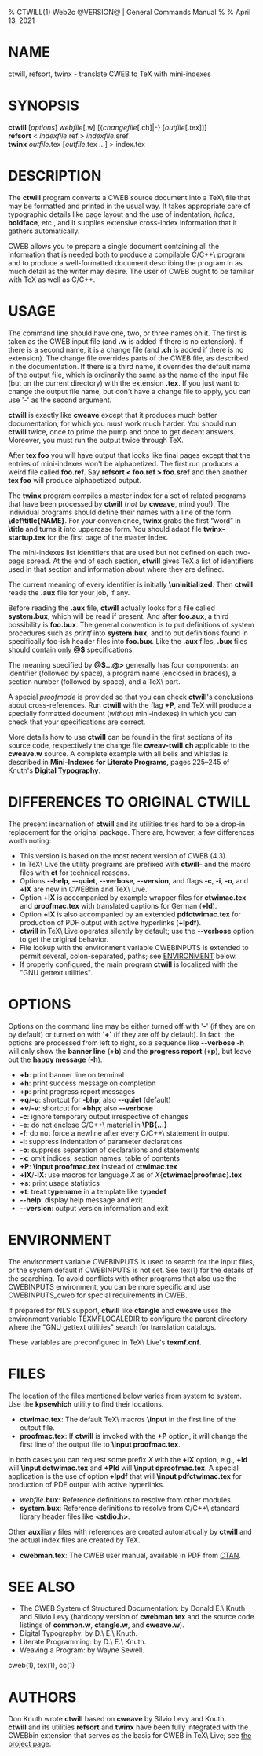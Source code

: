 % CTWILL(1) Web2c @VERSION@ | General Commands Manual
%
% April 13, 2021

# NAME

ctwill, refsort, twinx - translate CWEB to TeX with mini-indexes

# SYNOPSIS

**ctwill** [_options_] _webfile_[.w] [{_changefile_[.ch]|-} [_outfile_[.tex]]] \
**refsort** < _indexfile_.ref > _indexfile_.sref \
**twinx** _outfile_.tex [_outfile_.tex ...] > index.tex

# DESCRIPTION

The **ctwill** program converts a CWEB source document into a TeX\ file that
may be formatted and printed in the usual way.  It takes appropriate care of
typographic details like page layout and the use of indentation, _italics_,
**boldface**, etc., and it supplies extensive cross-index information that it
gathers automatically.

CWEB allows you to prepare a single document containing all the information
that is needed both to produce a compilable C/C++\ program and to produce a
well-formatted document describing the program in as much detail as the writer
may desire.  The user of CWEB ought to be familiar with TeX as well as C/C++.

# USAGE

The command line should have one, two, or three names on it.  The first is
taken as the CWEB input file (and **.w** is added if there is no extension).
If there is a second name, it is a change file (and **.ch** is added if there
is no extension).  The change file overrides parts of the CWEB file, as
described in the documentation.
If there is a third name, it overrides the default name of the output file,
which is ordinarily the same as the name of the input file (but on the current
directory) with the extension **.tex**.
If you just want to change the output file name, but don't have a change file
to apply, you can use '**-**' as the second argument.

**ctwill** is exactly like **cweave** except that it produces much better
documentation, for which you must work much harder.  You should run **ctwill**
twice, once to prime the pump and once to get decent answers.  Moreover, you
must run the output twice through TeX.

After **tex foo** you will have output that looks like final pages except that
the entries of mini-indexes won't be alphabetized.  The first run produces a
weird file called **foo.ref**.  Say **refsort < foo.ref > foo.sref** and then
another **tex foo** will produce alphabetized output.

The **twinx** program compiles a master index for a set of related programs
that have been processed by **ctwill** (_not_ by **cweave**, mind you!).
The individual programs should define their names with a line of the form
**\\def\\title{NAME}**.  For your convenience, **twinx** grabs the first
“word” in **\\title** and turns it into uppercase form.  You should adapt
file **twinx-startup.tex** for the first page of the master index.

The mini-indexes list identifiers that are used but not defined on each
two-page spread.  At the end of each section, **ctwill** gives TeX a list of
identifiers used in that section and information about where they are defined.

The current meaning of every identifier is initially **\\uninitialized**.
Then **ctwill** reads the **.aux** file for your job, if any.

Before reading the **.aux** file, **ctwill** actually looks for a file called
**system.bux**, which will be read if present.  And after **foo.aux**, a third
possibility is **foo.bux**.  The general convention is to put definitions of
system procedures such as _printf_ into **system.bux**, and to put definitions
found in specifically foo-ish header files into **foo.bux**. Like the **.aux**
files, **.bux** files should contain only **@$** specifications.

The meaning specified by **@$...@>** generally has four components:
an identifier (followed by space), a program name (enclosed in braces),
a section number (followed by space), and a TeX\ part.

A special _proofmode_ is provided so that you can check **ctwill**'s
conclusions about cross-references. Run **ctwill** with the flag **+P**, and
TeX will produce a specially formatted document (_without_ mini-indexes) in
which you can check that your specifications are correct.

More details how to use **ctwill** can be found in the first sections of its
source code, respectively the change file **cweav-twill.ch** applicable to the
**cweave.w** source.  A complete example with all bells and whistles is
described in **Mini-Indexes for Literate Programs**, pages 225–245 of Knuth's
**Digital Typography**.

# DIFFERENCES TO ORIGINAL CTWILL

The present incarnation of **ctwill** and its utilities tries hard to be a
drop-in replacement for the original package.  There are, however, a few
differences worth noting:

* This version is based on the most recent version of CWEB (4.3).
* In TeX\ Live the utility programs are prefixed with **ctwill-** and
  the macro files with **ct** for technical reasons.
* Options **\-\-help**, **\-\-quiet**, **\-\-verbose**, **\-\-version**, and
  flags **-c**, **-i**, **-o**, and **+lX** are new in CWEBbin and TeX\ Live.
* Option **+lX** is accompanied by example wrapper files for **ctwimac.tex**
  and **proofmac.tex** with translated captions for German (**+ld**).
* Option **+lX** is also accompanied by an extended **pdfctwimac.tex** for
  production of PDF output with active hyperlinks (**+lpdf**).
* **ctwill** in TeX\ Live operates silently by default; use the **\-\-verbose**
  option to get the original behavior.
* File lookup with the environment variable CWEBINPUTS is extended to permit
  several, colon-separated, paths; see [ENVIRONMENT](#environment) below.
* If properly configured, the main program **ctwill** is localized with the
  "GNU gettext utilities".

# OPTIONS

Options on the command line may be either turned off with '**-**' (if they
are on by default) or turned on with '**+**' (if they are off by default).
In fact, the options are processed from left to right, so a sequence like
**\-\-verbose -h** will only show the **banner line** (**+b**) and the
**progress report** (**+p**), but leave out the **happy message** (**-h**).

* **+b**:
  print banner line on terminal
* **+h**:
  print success message on completion
* **+p**:
  print progress report messages
* **+q**/**-q**:
  shortcut for **-bhp**; also **\-\-quiet** (default)
* **+v**/**-v**:
  shortcut for **+bhp**; also **\-\-verbose**
* **-c**:
  ignore temporary output irrespective of changes
* **-e**:
  do not enclose C/C++\ material in **\\PB{...}**
* **-f**:
  do not force a newline after every C/C++\ statement in output
* **-i**:
  suppress indentation of parameter declarations
* **-o**:
  suppress separation of declarations and statements
* **-x**:
  omit indices, section names, table of contents
* **+P**:
  **\\input proofmac.tex** instead of **ctwimac.tex**
* **+lX**/**-lX**:
  use macros for language _X_ as of _X_{**ctwimac**|**proofmac**}**.tex**
* **+s**:
  print usage statistics
* **+t**:
  treat **typename** in a template like **typedef**
* **\-\-help**:
  display help message and exit
* **\-\-version**:
  output version information and exit

# ENVIRONMENT

The environment variable CWEBINPUTS is used to search for the input files,
or the system default if CWEBINPUTS is not set.  See tex(1) for the details
of the searching.  To avoid conflicts with other programs that also use the
CWEBINPUTS environment, you can be more specific and use CWEBINPUTS\_cweb
for special requirements in CWEB.

If prepared for NLS support, **ctwill** like **ctangle** and **cweave**
uses the environment variable TEXMFLOCALEDIR to configure the parent directory
where the "GNU gettext utilities" search for translation catalogs.

These variables are preconfigured in TeX\ Live's **texmf.cnf**.

# FILES

The location of the files mentioned below varies from system to system.
Use the **kpsewhich** utility to find their locations.

* **ctwimac.tex**:
  The default TeX\ macros **\\input** in the first line of the output file.
* **proofmac.tex**:
  If **ctwill** is invoked with the **+P** option, it will change the first
  line of the output file to **\\input proofmac.tex**.

In both cases you can request some prefix _X_ with the **+lX** option,
e.g., **+ld** will **\\input dctwimac.tex** and **+Pld** will
**\\input dproofmac.tex**.  A special application is the use of option
**+lpdf** that will **\\input pdfctwimac.tex** for production of PDF output
with active hyperlinks.

* _webfile_**.bux**:
  Reference definitions to resolve from other modules.
* **system.bux**:
  Reference definitions to resolve from C/C++\ standard library header
  files like **<stdio.h>**.

Other **aux**iliary files with references are created automatically by
**ctwill** and the actual index files are created by TeX.

* **cwebman.tex**:
  The CWEB user manual, available in PDF from
  [CTAN](https://ctan.org/pkg/cweb).

# SEE ALSO

* The CWEB System of Structured Documentation:
  by Donald E.\ Knuth and Silvio Levy (hardcopy version of **cwebman.tex**
  and the source code listings of **common.w**, **ctangle.w**, and
  **cweave.w**).
* Digital Typography:
  by D.\ E.\ Knuth.
* Literate Programming:
  by D.\ E.\ Knuth.
* Weaving a Program:
  by Wayne Sewell.

cweb(1), tex(1), cc(1)

# AUTHORS

Don Knuth wrote **ctwill** based on **cweave** by Silvio Levy and Knuth. \
**ctwill** and its utilities **refsort** and **twinx** have been fully
integrated with the CWEBbin extension that serves as the basis for CWEB
in TeX\ Live; see [the project page](https://github.com/ascherer/cwebbin).
